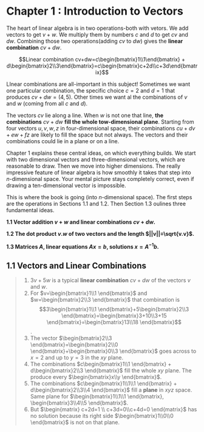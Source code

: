 # Chapter 1 : Introduction to Vectors

The heart of linear algebra is in two operations-both with vetors. We add vectors to get  $v+w$. We multiply them by numbers $c$ and $d$ to get $cv$ and $dw$. Combining those two operations(adding $cv$ to $dw$) gives the **linear combination** $cv +dw$.

$$Linear combination cv+dw=c\begin{bmatrix}1\\1\end{bmatrix} + d\begin{bmatrix}2\\3\end{bmatrix}=c\begin{bmatrix}c+2d\\c+3d\end{bmatrix}$$

LInear combinations are all-important in this subject! Sometimes we want one particular combination, the specific choice $c=2$ and $d=1$ that produces $cv+dw=(4,5)$. Other times we want al the combinations of $v$ and $w$ (coming from all $c$ and $d$).

The vectors $cv$ lie along a line. When $w$ is not one that line, **the combinations** $cv+dw$ **fill the whole tow-dimensional plane**. Starting from four vectors $u, v, w, z$ in four-dimensional space, their combinations $cu + dv + ew + fz$ are likely to fill the space but not always. The vectors and their combinations could lie in a plane or on a line.

Chapter 1 explains these central ideas, on which everything builds. We start with two dimensional vectors and three-dimensional vectors, which are reasonable to draw. Then we move into higher dimensions. The really impressive feature of linear algebra is how smoothly it takes that step into $n$-dimensional space. Your mental picture stays completely correct, even if drawing a ten-dimensional vector is impossible.

This is where the book is going (into $n$-dimensional space). The first steps are the operations in Sections 1.1 and 1.2. Then Section 1.3 oulines three fundamental ideas.

**1.1 Vector addition $v + w$ and linear combinations $cv + dw$.**

**1.2 The dot product $v.w$ of two vectors and the length $||v||=\sqrt{v.v}$.**

**1.3 Matrices $A$, linear equations $Ax = b$, solutions $x = A^{-1}b$.**





## 1.1 Vectors and Linear Combinations

>   1.   $3v+5w$ is a typical **linear combination** $cv+dw$ of the vectors $v$ and $w$.
>   2.   For $v=\begin{bmatrix}1\\1 \end{bmatrix}$ and $w=\begin{bmatrix}2\\3 \end{bmatrix}$ that combination is $$3\begin{bmatrix}1\\1 \end{bmatrix}+5\begin{bmatrix}2\\3 \end{bmatrix}=\begin{bmatrix}3+10\\3+15 \end{bmatrix}=\begin{bmatrix}13\\18 \end{bmatrix}$$.
>   3.   The vector $\begin{bmatrix}2\\3 \end{bmatrix}=\begin{bmatrix}2\\0 \end{bmatrix}+\begin{bmatrix}0\\3 \end{bmatrix}$ goes across to $x=2$ and up to $y=3$ in the $xy$ plane.
>   4.   The combinations $c\begin{bmatrix}1\\1 \end{bmatrix} + d\begin{bmatrix}2\\3 \end{bmatrix}$ fill the whole $xy$ plane. The produce every $\begin{bmatrix}x\\y \end{bmatrix}$.
>   5.   The combinations $c\begin{bmatrix}1\\1\\1 \end{bmatrix} + d\begin{bmatrix}2\\3\\4 \end{bmatrix}$ fill a **plane** in $xyz$ space. Same plane for $\begin{bmatrix}1\\1\\1 \end{bmatrix}, \begin{bmatrix}3\\4\\5 \end{bmatrix}$.
>   6.   But $\begin{matrix} c+2d=1 \\ c+3d=0\\c+4d=0 \end{matrix}$ has no solution because its right side $\begin{bmatrix}1\\0\\0 \end{bmatrix}$ is not on that plane.











 



 











































